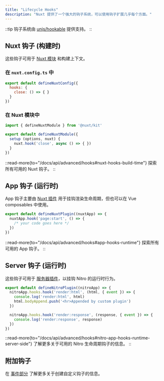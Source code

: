 ```yaml
---
title: "Lifecycle Hooks"
description: "Nuxt 提供了一个强大的钩子系统，可以使用钩子扩展几乎每个方面。"
---
```


::tip
钩子系统由 [unjs/hookable](https://github.com/unjs/hookable) 提供支持。
::

## Nuxt 钩子 (构建时)

这些钩子可用于 [Nuxt 模块](/docs/guide/going-further/modules) 和构建上下文。

### 在 `nuxt.config.ts` 中

```js [nuxt.config.ts]
export default defineNuxtConfig({
  hooks: {
    close: () => { }
  }
})
```

### 在 Nuxt 模块中

```js
import { defineNuxtModule } from '@nuxt/kit'

export default defineNuxtModule({
  setup (options, nuxt) {
    nuxt.hook('close', async () => { })
  }
})
```

::read-more{to="/docs/api/advanced/hooks#nuxt-hooks-build-time"}
探索所有可用的 Nuxt 钩子。
::

## App 钩子 (运行时)

App 钩子主要由 [Nuxt 插件](/docs/guide/directory-structure/plugins) 用于挂钩渲染生命周期，但也可以在 Vue composables 中使用。

```js [plugins/test.ts]
export default defineNuxtPlugin((nuxtApp) => {
  nuxtApp.hook('page:start', () => {
    /* your code goes here */
  })
})
```

::read-more{to="/docs/api/advanced/hooks#app-hooks-runtime"}
探索所有可用的 App 钩子。
::

## Server 钩子 (运行时)

这些钩子可用于 [服务器插件](/docs/guide/directory-structure/server#server-plugins)，以挂钩 Nitro 的运行时行为。

```js [~/server/plugins/test.ts]
export default defineNitroPlugin((nitroApp) => {
  nitroApp.hooks.hook('render:html', (html, { event }) => {
    console.log('render:html', html)
    html.bodyAppend.push('<hr>Appended by custom plugin')
  })

  nitroApp.hooks.hook('render:response', (response, { event }) => {
    console.log('render:response', response)
  })
})
```

::read-more{to="/docs/api/advanced/hooks#nitro-app-hooks-runtime-server-side"}
了解更多关于可用的 Nitro 生命周期钩子的信息。
::

## 附加钩子

在 [事件部分](/docs/guide/going-further/events) 了解更多关于创建自定义钩子的信息。
